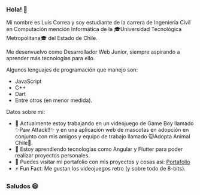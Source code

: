 ### Hola! 👋

Mi nombre es Luis Correa y soy estudiante de la carrera de Ingeniería Civil en Computación mención Informática
de la 🎓Universidad Tecnológica Metropolitana🎓 del Estado de Chile.

Me desenvuelvo como Desarrollador Web Junior, siempre aspirando a aprender más tecnologías para ello.

Algunos lenguajes de programación que manejo son:

- JavaScript
- C++
- Dart
- Entre otros (en menor medida).

Datos sobre mí:

- 🔭 Actualmente estoy trabajando en un videojuego de Game Boy llamado ✨Paw Attack!!✨ y en una aplicación web de mascotas en adopción en conjunto con mis amigos y equipo de trabajo llamado 🐱Adopta Animal Chile🐶.
- 🌱 Estoy aprendiendo tecnologías como Angular y Flutter para poder realizar proyectos personales.
- 💬 Puedes visitar mi portafolio con mis proyectos y cosas así: [Portafolio](https://luiscorreaportafolio.netlify.app)
- ⚡ Fun Fact: Me gustan los videojuegos retro (y sobre todo de 8-bits).

### Saludos 😄

